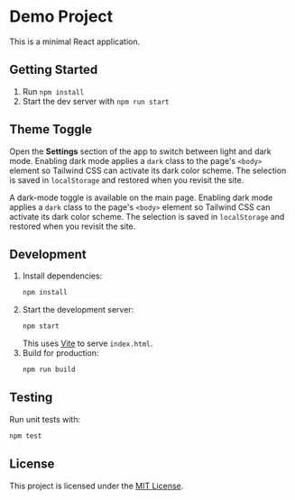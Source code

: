 # Demo Project

This is a minimal React application.

## Getting Started
1. Run `npm install`
2. Start the dev server with `npm run start`

## Theme Toggle

Open the **Settings** section of the app to switch between light and dark mode. Enabling dark mode applies a `dark` class to the page's `<body>` element so Tailwind CSS can activate its dark color scheme. The selection is saved in `localStorage` and restored when you revisit the site.

A dark-mode toggle is available on the main page. Enabling dark mode applies a `dark` class to the page's `<body>` element so Tailwind CSS can activate its dark color scheme. The selection is saved in `localStorage` and restored when you revisit the site.


## Development

1. Install dependencies:
   ```bash
   npm install
   ```
2. Start the development server:
   ```bash
   npm start
   ```
   This uses [Vite](https://vitejs.dev/) to serve `index.html`.
3. Build for production:
   ```bash
   npm run build
   ```

## Testing

Run unit tests with:
```bash
npm test
```

## License

This project is licensed under the [MIT License](LICENSE).

